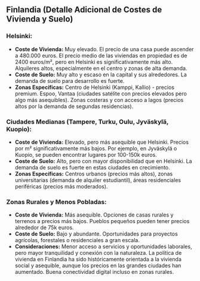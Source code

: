 ## Finlandia (Detalle Adicional de Costes de Vivienda y Suelo)

### Helsinki:

*   **Coste de Vivienda:** Muy elevado. El precio de una casa puede ascender a 480.000 euros. El precio medio de las viviendas en propiedad es de 2400 euros/m², pero en Helsinki es significativamente más alto. Alquileres altos, especialmente en el centro y zonas de alta demanda.
*   **Coste de Suelo:** Muy alto y escaso en la capital y sus alrededores. La demanda de suelo para desarrollo es fuerte.
*   **Zonas Específicas:** Centro de Helsinki (Kamppi, Kallio) - precios premium. Espoo, Vantaa (ciudades satélite con precios elevados pero algo más asequibles). Zonas costeras y con acceso a lagos (precios altos por la demanda de segundas residencias).

### Ciudades Medianas (Tampere, Turku, Oulu, Jyväskylä, Kuopio):

*   **Coste de Vivienda:** Elevado, pero más asequible que Helsinki. Precios por m² significativamente más bajos. Por ejemplo, en Jyväskylä o Kuopio, se pueden encontrar lugares por 100-150k euros.
*   **Coste de Suelo:** Alto, pero con mayor disponibilidad que en Helsinki. La demanda de suelo es fuerte en estas ciudades en crecimiento.
*   **Zonas Específicas:** Centros urbanos (precios más altos), zonas universitarias (demanda de alquiler estudiantil), áreas residenciales periféricas (precios más moderados).

### Zonas Rurales y Menos Pobladas:

*   **Coste de Vivienda:** Más asequible. Opciones de casas rurales y terrenos a precios más bajos. Pueblos pequeños pueden tener precios alrededor de 75k euros.
*   **Coste de Suelo:** Bajo y abundante. Oportunidades para proyectos agrícolas, forestales o residenciales a gran escala.
*   **Consideraciones:** Menor acceso a servicios y oportunidades laborales, pero mayor tranquilidad y conexión con la naturaleza. La política de vivienda en Finlandia ha sido históricamente orientada a la vivienda social y asequible, aunque los precios en las grandes ciudades han aumentado. Buena conectividad digital incluso en zonas rurales.
